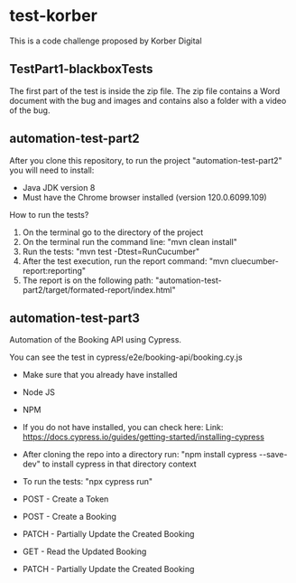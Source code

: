 # test-korber
This is a code challenge proposed by Korber Digital

## TestPart1-blackboxTests
The first part of the test is inside the zip file. 
The zip file contains a Word document with the bug and images and contains also a folder with a video of the bug.

## automation-test-part2
After you clone this repository, to run the project "automation-test-part2" you will need to install:
- Java JDK version 8
- Must have the Chrome browser installed (version 120.0.6099.109)

How to run the tests?
1. On the terminal go to the directory of the project
2. On the terminal run the command line: "mvn clean install"
3. Run the tests: "mvn test -Dtest=RunCucumber"
4. After the test execution, run the report command: "mvn cluecumber-report:reporting"
5. The report is on the following path: "automation-test-part2/target/formated-report/index.html"


## automation-test-part3
Automation of the Booking API using Cypress.

You can see the test in cypress/e2e/booking-api/booking.cy.js

- Make sure that you already have installed
- Node JS
- NPM

- If you do not have installed, you can check here:
Link: https://docs.cypress.io/guides/getting-started/installing-cypress

- After cloning the repo into a directory run: "npm install cypress --save-dev" to install cypress in that directory context
- To run the tests: "npx cypress run"

- POST - Create a Token
- POST - Create a Booking
- PATCH  - Partially Update the Created Booking
- GET  - Read the Updated Booking
- PATCH  - Partially Update the Created Booking

